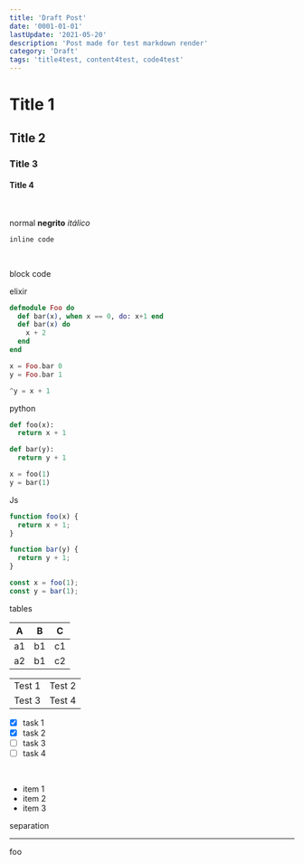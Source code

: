 ```yaml
---
title: 'Draft Post'
date: '0001-01-01'
lastUpdate: '2021-05-20'
description: 'Post made for test markdown render'
category: 'Draft'
tags: 'title4test, content4test, code4test'
---
```


# Title 1
## Title 2
### Title 3
#### Title 4

&nbsp;

normal
**negrito**
_itálico_


`inline code`

&nbsp;

block code

elixir
```elixir
defmodule Foo do
  def bar(x), when x == 0, do: x+1 end
  def bar(x) do
    x + 2
  end
end

x = Foo.bar 0
y = Foo.bar 1

^y = x + 1
```

python
```python
def foo(x):
  return x + 1

def bar(y):
  return y + 1

x = foo(1)
y = bar(1)
```

Js
```javascript
function foo(x) {
  return x + 1;
}

function bar(y) {
  return y + 1;
}

const x = foo(1);
const y = bar(1);
```


tables

| A | B | C |
|---|---|---|
| a1 | b1 | c1 |
| a2 | b1 | c2 |

<table>
  <tr>
    <td>Test 1</td>
    <td>Test 2</td>
  </tr>
  <tr>
    <td>Test 3</td>
    <td>Test 4</td>
  </tr>
</table>


- [x] task 1
- [x] task 2
- [ ] task 3
- [ ] task 4

<br/>

- item 1
- item 2
- item 3

separation

---

foo
